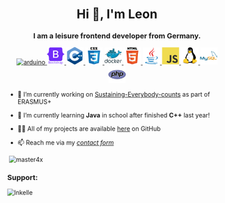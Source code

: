 <h1 align="center">Hi 👋, I'm Leon</h1>
<h3 align="center">I am a leisure frontend developer from Germany.</h3>

<p align="middle">
  <a href="https://www.arduino.cc/" target="_blank"> <img src="https://cdn.worldvectorlogo.com/logos/arduino-1.svg" alt="arduino" width="40" height="40"/> </a>
  <a href="https://getbootstrap.com" target="_blank"> <img src="https://raw.githubusercontent.com/devicons/devicon/master/icons/bootstrap/bootstrap-plain-wordmark.svg" alt="bootstrap" width="40" height="40"/> </a>
  <a href="https://www.w3schools.com/cpp/" target="_blank"> <img src="https://raw.githubusercontent.com/devicons/devicon/master/icons/cplusplus/cplusplus-original.svg" alt="cplusplus" width="40" height="40"/> </a>
  <a href="https://www.w3schools.com/css/" target="_blank"> <img src="https://raw.githubusercontent.com/devicons/devicon/master/icons/css3/css3-original-wordmark.svg" alt="css3" width="40" height="40"/> </a>
  <a href="https://www.docker.com/" target="_blank"> <img src="https://raw.githubusercontent.com/devicons/devicon/master/icons/docker/docker-original-wordmark.svg" alt="docker" width="40" height="40"/> </a>
  <a href="https://www.w3.org/html/" target="_blank"> <img src="https://raw.githubusercontent.com/devicons/devicon/master/icons/html5/html5-original-wordmark.svg" alt="html5" width="40" height="40"/> </a>
  <a href="https://www.java.com" target="_blank"> <img src="https://raw.githubusercontent.com/devicons/devicon/master/icons/java/java-original.svg" alt="java" width="40" height="40"/> </a>
  <a href="https://developer.mozilla.org/en-US/docs/Web/JavaScript" target="_blank"> <img src="https://raw.githubusercontent.com/devicons/devicon/master/icons/javascript/javascript-original.svg" alt="javascript" width="40" height="40"/> </a>
  <a href="https://www.linux.org/" target="_blank"> <img src="https://raw.githubusercontent.com/devicons/devicon/master/icons/linux/linux-original.svg" alt="linux" width="40" height="40"/> </a>
  <a href="https://www.mysql.com/" target="_blank"> <img src="https://raw.githubusercontent.com/devicons/devicon/master/icons/mysql/mysql-original-wordmark.svg" alt="mysql" width="40" height="40"/> </a>
  <a href="https://www.php.net" target="_blank"> <img src="https://raw.githubusercontent.com/devicons/devicon/master/icons/php/php-original.svg" alt="php" width="40" height="40"/> </a>
</p>

- 🔭 I’m currently working on [Sustaining-Everybody-counts](https://github.com/Sustaining-Everybody-counts/frontend) as part of ERASMUS+

- 🌱 I’m currently learning **Java** in school after finished **C++** last year!

- 👨‍💻 All of my projects are available [here](https://github.com/master4x?tab=repositories) on GitHub

- 📫 Reach me via my [*contact form*](https://master4x.github.io/contact/)

<p>&nbsp;<img align="center" src="https://github-readme-stats.vercel.app/api?username=master4x&show_icons=true&theme=dracula&locale=en" alt="master4x" /></p>

<h3 align="left">Support:</h3>
<p><a href="https://www.buymeacoffee.com/lnkelle"> <img align="left" src="https://cdn.buymeacoffee.com/buttons/v2/default-yellow.png" height="50" width="210" alt="lnkelle" /></a></p><br><br>
